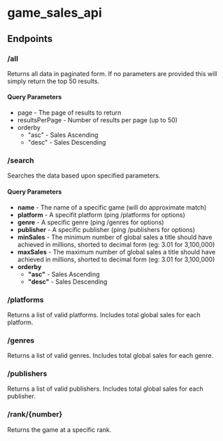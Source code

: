 # game_sales_api

## Endpoints

### /all

Returns all data in paginated form. If no parameters are provided this will simply return the top 50 results.

#### Query Parameters

- page - The page of results to return
- resultsPerPage - Number of results per page (up to 50)
- orderby
  - "asc" - Sales Ascending
  - "desc" - Sales Descending

### /search

Searches the data based upon specified parameters.

#### Query Parameters

- **name** - The name of a specific game (will do approximate match)
- **platform** - A specifit platform (ping /platforms for options)
- **genre** - A specific genre (ping /genres for options)
- **publisher** - A specific publisher (ping /publishers for options)
- **minSales** - The minimum number of global sales a title should have achieved in millions, shorted to decimal form (eg: 3.01 for 3,100,000)
- **maxSales** - The maximum number of global sales a title should have achieved in millions, shorted to decimal form (eg: 3.01 for 3,100,000)
- **orderby**
  - **"asc"** - Sales Ascending
  - **"desc"** - Sales Descending

### /platforms

Returns a list of valid platforms. Includes total global sales for each platform.

### /genres

Returns a list of valid genres. Includes total global sales for each genre.

### /publishers

Returns a list of valid publishers. Includes total global sales for each publisher.

### /rank/{number}

Returns the game at a specific rank.
